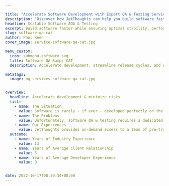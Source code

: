 ```yaml
---

title: "Accelerate Software Development with Expert QA & Testing Services"
description: "Discover how JetThoughts can help you build software faster while ensuring optimal performance and quality with our expert QA and testing services. Get on-demand access to a pre-trained team ready to streamline your development process."
headline: Scalable Software AQA & Testing
excerpt: Build software faster while ensuring optimal stability, performance, and security with a pre-trained testing & QA team ready to deploy in weeks.
slug: software-qa-cat
author: Paul Keen
cover_image: service-software-qa-cat.jpg

menu_custom:
  icon: submenu-software.svg
  title: Software QA &amp; CAT
  description: Accelerate development, streamline release cycles, and eliminate roadblocks with fully-managed software testing &amp; QA services

metatags:
  image: og-services-software-qa-cat.jpg


overview:
  headline: Accelerate development & minimize risks
  list:
    - name: The Situation
      value: Software is rarely - if ever - developed perfectly on the first try and usually requires dedicated auditing, testing, and maintenance. The fastest way to build high-quality products with competitive user experiences is to implement a repeatable system for software quality assurance & testing.
    - name: The Problems
      value: Unfortunately, software QA & testing requires a dedicated team to accomplish it in-house, which can be very costly and impact the speed of development. The wrong software testing process can cost thousands of dollars and waste months of time. Even with a QA system in place, it takes technical leadership, operational structure, and dedicated supervision to successfully manage it internally.
    - name: Our Experiences
      value: JetThoughts provides on-demand access to a team of pre-trained product testing experts to help companies build faster and worry less about costly mistakes. As a fully-managed service, we can handle everything from setting up testing automation and QA processes to troubleshooting potential issues.
  outcome:
    - name: Years of Industry Experience
      value: 13
    - name: Years of Average Client Relationship
      value: 5
    - name: Years of Average Developer Experience
      value: 8


date: 2022-10-17T08:30:34+00:00
---
```

